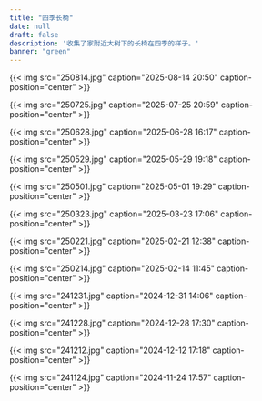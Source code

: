 ```yaml
---
title: "四季长椅"
date: null
draft: false
description: '收集了家附近大树下的长椅在四季的样子。'
banner: "green"
---
```

{{< img src="250814.jpg" caption="2025-08-14 20:50" caption-position="center" >}}

{{< img src="250725.jpg" caption="2025-07-25 20:59" caption-position="center" >}}

{{< img src="250628.jpg" caption="2025-06-28 16:17" caption-position="center" >}}

{{< img src="250529.jpg" caption="2025-05-29 19:18" caption-position="center" >}}

{{< img src="250501.jpg" caption="2025-05-01 19:29" caption-position="center" >}}

{{< img src="250323.jpg" caption="2025-03-23 17:06" caption-position="center" >}}

{{< img src="250221.jpg" caption="2025-02-21 12:38" caption-position="center" >}}

{{< img src="250214.jpg" caption="2025-02-14 11:45" caption-position="center" >}}

{{< img src="241231.jpg" caption="2024-12-31 14:06" caption-position="center" >}}

{{< img src="241228.jpg" caption="2024-12-28 17:30" caption-position="center" >}}

{{< img src="241212.jpg" caption="2024-12-12 17:18" caption-position="center" >}}

{{< img src="241124.jpg" caption="2024-11-24 17:57" caption-position="center" >}}
